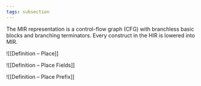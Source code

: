 ```yaml
---
tags: subsection
---
```


The MIR representation is a control-flow graph (CFG) with branchless basic blocks and branching terminators. Every construct in the HIR is lowered into MIR.

![[Definition – Place]]

![[Definition – Place Fields]]

![[Definition – Place Prefix]]
